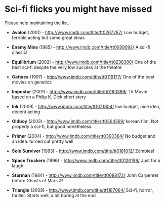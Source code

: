 Sci-fi flicks you might have missed
===============

Please help maintaining the list.

- **Avalon** (2001) - http://www.imdb.com/title/tt0267287/
Low budget, terrible acting but some great ideas

- **Enemy Mine** (1985) - http://www.imdb.com/title/tt0089092/
A sci-fi classic!

- **Equilibrium** (2002) - http://www.imdb.com/title/tt0238380/
One of the best sci-fi despite the very low success at the theatre

- **Gattaca** (1997) - http://www.imdb.com/title/tt0119177/
One of the best movies on genetics

- **Impostor** (2001) - http://www.imdb.com/title/tt0160399/
TV Movie based on a Philip K. Dick short story

- **Ink** (2009) - http://www.imdb.com/title/tt1071804/
low budget, nice idea, decent acting

- **Oldboy** (2003) - http://www.imdb.com/title/tt0364569/
korean film. Not properly a sci-fi, but good nonetheless

- **Primer** (2004) - http://www.imdb.com/title/tt0390384/
No budget and an idea. turned out pretty well

- **Sole Survivor** (1983) - http://www.imdb.com/title/tt0181012/
Zombies!

- **Space Truckers** (1996) - http://www.imdb.com/title/tt0120199/
Just for a laugh

- **Starman** (1984) - http://www.imdb.com/title/tt0088172/
John Carpenter before Ghosts of Mars :P

- **Triangle** (2009) - http://www.imdb.com/title/tt1187064/
Sci-fi, horror, thriller. Starts well, a bit boring at the end
